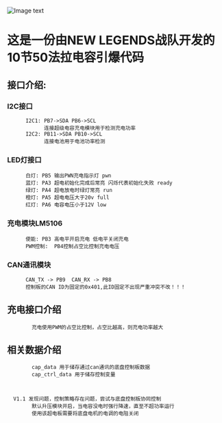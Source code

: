 ![Image text](https://wuxi.suis.com.cn/wp-content/uploads/sites/15/2018/11/%E7%A4%BE%E4%BC%9A%E4%B8%BB%E4%B9%89%E6%A0%B8%E5%BF%83%E4%BB%B7%E5%80%BC%E8%A7%82%E5%85%9A%E5%BB%BA%E5%B1%95%E6%9D%BF.jpg)
# 这是一份由NEW LEGENDS战队开发的10节50法拉电容引爆代码

##  接口介绍:
###      I2C接口
          I2C1: PB7->SDA PB6->SCL             
                连接超级电容充电模块用于检测充电功率
          I2C2: PB11->SDA PB10->SCL
                连接电池用于电池功率检测

###      LED灯接口
          白灯: PB5 输出PWN充电指示灯 pwn
          蓝灯: PA3 超电初始化完成后常亮 闪烁代表初始化失败 ready
          绿灯: PA4 超电放电时绿灯常亮 run
          橙灯: PA5 超电电压大于20v full
          红灯: PA6 电容电压小于12V low

###     充电模块LM5106
          使能: PB3 高电平开启充电 低电平关闭充电
          PWM控制:  PB4控制占空比控制充电电压

###     CAN通讯模块
          CAN_TX -> PB9  CAN_RX -> PB8
          控制板的CAN ID为固定的0x401,此ID固定不出现严重冲突不改！！！

## 充电接口介绍
            充电使用PWM的占空比控制，占空比越高，则充电功率越大

## 相关数据介绍
            cap_data 用于储存通过can通讯的底盘控制板数据
            cap_ctrl_data 用于储存控制变量

# 
      V1.1 发现问题，控制策略存在问题，尝试与底盘控制板协同控制
            默认升压模块开启，当电容没电时强行降速，直至不超功率运行
            使用该超电板需要将底盘电机的电调的电阻关闭






